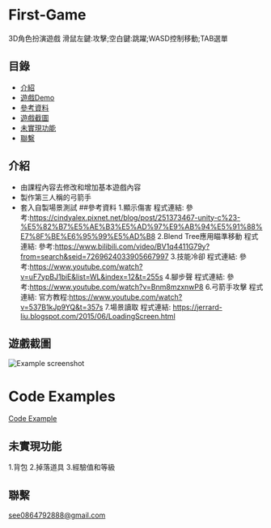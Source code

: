 # First-Game
3D角色扮演遊戲
滑鼠左鍵:攻擊;空白鍵:跳躍;WASD控制移動;TAB選單
## 目錄
* [介紹](#介紹)
* [遊戲Demo](#遊戲Demo)
* [參考資料](#參考資料)
* [遊戲截圖](#遊戲截圖)
* [未實現功能](#未實現功能)
* [聯繫](#聯繫)

## 介紹
* 由課程內容去修改和增加基本遊戲內容
* 製作第三人稱的弓箭手
* 套入自製場景測試
##參考資料
1.顯示傷害
程式連結:
參考:https://cindyalex.pixnet.net/blog/post/251373467-unity-c%23-%E5%82%B7%E5%AE%B3%E5%AD%97%E9%AB%94%E5%91%88%E7%8F%BE%E6%95%99%E5%AD%B8
2.Blend Tree應用瞄準移動
程式連結:
參考:https://www.bilibili.com/video/BV1q4411G79y?from=search&seid=7269624033905667997
3.技能冷卻
程式連結:
參考:https://www.youtube.com/watch?v=uF7ypBJ1biE&list=WL&index=12&t=255s
4.腳步聲
程式連結:
參考:https://www.youtube.com/watch?v=Bnm8mzxnwP8
6.弓箭手攻擊
程式連結:
官方教程:https://www.youtube.com/watch?v=537B1kJp9YQ&t=357s
7.場景讀取
程式連結:
https://jerrard-liu.blogspot.com/2015/06/LoadingScreen.html

## 遊戲截圖
![Example screenshot](./遊戲畫面.png)

# Code Examples
[Code Example](./跑酷程式.pdf)
## 未實現功能
1.背包
2.掉落道具
3.經驗值和等級
## 聯繫
see0864792888@gmail.com
